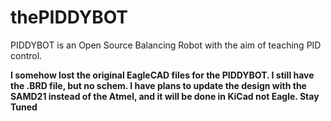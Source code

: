 # thePIDDYBOT
PIDDYBOT is an Open Source Balancing Robot with the aim of teaching PID control.

**I somehow lost the original EagleCAD files for the PIDDYBOT. I still have the .BRD file, but no schem. I have plans to update the design with the SAMD21 instead of the Atmel, and it will be done in KiCad not Eagle. Stay Tuned**




